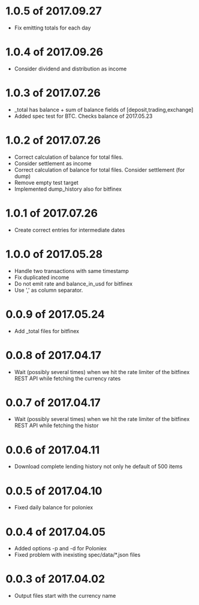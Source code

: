 # 1.0.5 of 2017.09.27

* Fix emitting totals for each day

# 1.0.4 of 2017.09.26

* Consider dividend and distribution as income

# 1.0.3 of 2017.07.26

* <ticker>_total has balance + sum of balance fields of [deposit,trading,exchange]
* Added spec test for BTC. Checks balance of 2017.05.23

# 1.0.2 of 2017.07.26

* Correct calculation of balance for total files. 
* Consider settlement as income
* Correct calculation of balance for total files. Consider settlement (for dump)
* Remove empty test target
* Implemented dump_history also for bitfinex


# 1.0.1 of 2017.07.26

* Create correct entries for intermediate dates

# 1.0.0 of 2017.05.28

* Handle two transactions with same timestamp
* Fix duplicated income
* Do not emit rate and balance_in_usd for bitfinex
* Use ',' as column separator.

# 0.0.9 of 2017.05.24

* Add <currency>_total files for bitfinex

# 0.0.8 of 2017.04.17

* Wait (possibly several times) when we hit the rate limiter of the bitfinex REST API while fetching the currency rates

# 0.0.7 of 2017.04.17

* Wait (possibly several times) when we hit the rate limiter of the bitfinex REST API while fetching the histor

# 0.0.6 of 2017.04.11

* Download complete lending history not only he default of 500 items

# 0.0.5 of 2017.04.10

* Fixed daily balance for poloniex

# 0.0.4 of 2017.04.05

* Added options -p and -d for Poloniex
* Fixed problem with inexisting spec/data/*.json files

# 0.0.3 of 2017.04.02

* Output files start with the currency name


